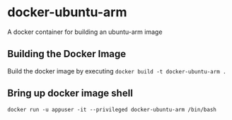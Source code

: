 # docker-ubuntu-arm
A docker container for building an ubuntu-arm image

## Building the Docker Image
Build the docker image by executing
`docker build -t docker-ubuntu-arm .`

## Bring up docker image shell
`docker run -u appuser -it --privileged docker-ubuntu-arm /bin/bash`
